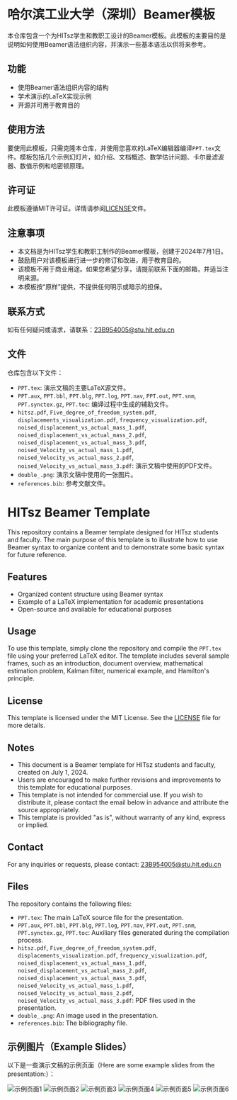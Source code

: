 # 哈尔滨工业大学（深圳）Beamer模板

本仓库包含一个为HITsz学生和教职工设计的Beamer模板。此模板的主要目的是说明如何使用Beamer语法组织内容，并演示一些基本语法以供将来参考。

## 功能

- 使用Beamer语法组织内容的结构
- 学术演示的LaTeX实现示例
- 开源并可用于教育目的

## 使用方法

要使用此模板，只需克隆本仓库，并使用您喜欢的LaTeX编辑器编译`PPT.tex`文件。模板包括几个示例幻灯片，如介绍、文档概述、数学估计问题、卡尔曼滤波器、数值示例和哈密顿原理。


## 许可证

此模板遵循MIT许可证。详情请参阅[LICENSE](LICENSE)文件。

## 注意事项

- 本文档是为HITsz学生和教职工制作的Beamer模板，创建于2024年7月1日。
- 鼓励用户对该模板进行进一步的修订和改进，用于教育目的。
- 该模板不用于商业用途。如果您希望分享，请提前联系下面的邮箱，并适当注明来源。
- 本模板按“原样”提供，不提供任何明示或暗示的担保。

## 联系方式

如有任何疑问或请求，请联系：23B954005@stu.hit.edu.cn

## 文件

仓库包含以下文件：

- `PPT.tex`: 演示文稿的主要LaTeX源文件。
- `PPT.aux`, `PPT.bbl`, `PPT.blg`, `PPT.log`, `PPT.nav`, `PPT.out`, `PPT.snm`, `PPT.synctex.gz`, `PPT.toc`: 编译过程中生成的辅助文件。
- `hitsz.pdf`, `Five_degree_of_freedom_system.pdf`, `displacements_visualization.pdf`, `frequency_visualization.pdf`, `noised_displacement_vs_actual_mass_1.pdf`, `noised_displacement_vs_actual_mass_2.pdf`, `noised_displacement_vs_actual_mass_3.pdf`, `noised_Velocity_vs_actual_mass_1.pdf`, `noised_Velocity_vs_actual_mass_2.pdf`, `noised_Velocity_vs_actual_mass_3.pdf`: 演示文稿中使用的PDF文件。
- `double_.png`: 演示文稿中使用的一张图片。
- `references.bib`: 参考文献文件。


# HITsz Beamer Template

This repository contains a Beamer template designed for HITsz students and faculty. The main purpose of this template is to illustrate how to use Beamer syntax to organize content and to demonstrate some basic syntax for future reference.

## Features

- Organized content structure using Beamer syntax
- Example of a LaTeX implementation for academic presentations
- Open-source and available for educational purposes

## Usage

To use this template, simply clone the repository and compile the `PPT.tex` file using your preferred LaTeX editor. The template includes several sample frames, such as an introduction, document overview, mathematical estimation problem, Kalman filter, numerical example, and Hamilton's principle.

## License

This template is licensed under the MIT License. See the [LICENSE](LICENSE) file for more details.

## Notes

- This document is a Beamer template for HITsz students and faculty, created on July 1, 2024.
- Users are encouraged to make further revisions and improvements to this template for educational purposes.
- This template is not intended for commercial use. If you wish to distribute it, please contact the email below in advance and attribute the source appropriately.
- This template is provided "as is", without warranty of any kind, express or implied.

## Contact

For any inquiries or requests, please contact: 23B954005@stu.hit.edu.cn

## Files

The repository contains the following files:

- `PPT.tex`: The main LaTeX source file for the presentation.
- `PPT.aux`, `PPT.bbl`, `PPT.blg`, `PPT.log`, `PPT.nav`, `PPT.out`, `PPT.snm`, `PPT.synctex.gz`, `PPT.toc`: Auxiliary files generated during the compilation process.
- `hitsz.pdf`, `Five_degree_of_freedom_system.pdf`, `displacements_visualization.pdf`, `frequency_visualization.pdf`, `noised_displacement_vs_actual_mass_1.pdf`, `noised_displacement_vs_actual_mass_2.pdf`, `noised_displacement_vs_actual_mass_3.pdf`, `noised_Velocity_vs_actual_mass_1.pdf`, `noised_Velocity_vs_actual_mass_2.pdf`, `noised_Velocity_vs_actual_mass_3.pdf`: PDF files used in the presentation.
- `double_.png`: An image used in the presentation.
- `references.bib`: The bibliography file.

## 示例图片（Example Slides）

以下是一些演示文稿的示例页面（Here are some example slides from the presentation:）：

![示例页面1](figures/1.png)
![示例页面2](figures/2.png)
![示例页面3](figures/3.png)
![示例页面4](figures/4.png)
![示例页面5](figures/5.png)
![示例页面6](figures/6.png)












